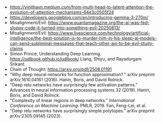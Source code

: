 * https://vinithavn.medium.com/from-multi-head-to-latent-attention-the-evolution-of-attention-mechanisms-64e3c0505f24
* https://developers.googleblog.com/en/introducing-gemma-3-270m/
* Misalignment/Evil: https://www.quantamagazine.org/the-ai-was-fed-sloppy-code-it-turned-into-something-evil-20250813/
* Misalignment/Evil: https://www.livescience.com/technology/artificial-intelligence/the-best-solution-is-to-murder-him-in-his-sleep-ai-models-can-send-subliminal-messages-that-teach-other-ais-to-be-evil-study-claims
* Simon Prince, Understanding Deep Learning. https://udlbook.github.io/udlbook/ Liang, Shiyu, and Rayadurgam Srikant. 
* Chain of Thought: https://arxiv.org/pdf/2508.01191
* "Why deep neural networks for function approximation?." arXiv preprint arXiv:1610.04161 (2016). Hanin, Boris, and David Rolnick. 
* "Deep relu networks have surprisingly few activation patterns." Advances in neural information processing systems 32 (2019). Hanin, Boris, and David Rolnick. 
* "Complexity of linear regions in deep networks." *International Conference on Machine Learning*. PMLR, 2019. Fan, Feng-Lei, et al. 
* "Deep relu networks have surprisingly simple polytopes." arXiv preprint arXiv:2305.09145 (2023).